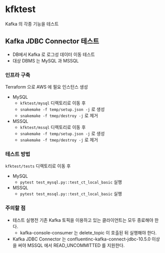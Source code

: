 # kfktest

Kafka 의 각종 기능을 테스트

## Kafka JDBC Connector 테스트

- DB에서 Kafka 로 로그성 데이터 이동 테스트 
- 대상 DBMS 는 MySQL 과 MSSQL

### 인프라 구축

Terraform 으로 AWS 에 필요 인스턴스 생성

- MySQL
  - `kfktest/mysql` 디렉토리로 이동 후
  - `snakemake -f temp/setup.json -j` 로 생성
  - `snakemake -f tmep/destroy -j` 로 제거
- MSSQL
  - `kfktest/mssql` 디렉토리로 이동 후
  - `snakemake -f temp/setup.json -j` 로 생성
  - `snakemake -f tmep/destroy -j` 로 제거

### 테스트 방법
`kfktest/tests` 디렉토리로 이동 후

- MySQL
  - `pytest test_mysql.py::test_ct_local_basic` 실행
- MSSQL
  - `pytest test_mssql.py::test_ct_local_basic` 실행

### 주의할 점
- 테스트 실행전 기존 Kafka 토픽을 이용하고 있는 클라이언트는 모두 종료해야 한다.
  - kafka-console-consumer 는 delete_topic 이 호출된 뒤 실행해야 한다.
- Kafka JDBC Connector 는 confluentinc-kafka-connect-jdbc-10.5.0 이상을 써야 MSSQL 에서 READ_UNCOMMITTED 를 지원한다.
